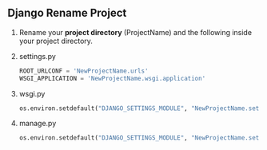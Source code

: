 ## Django Rename Project

1. Rename your **project directory** (ProjectName) and the following inside your project directory.

2. settings.py

   ```python
   ROOT_URLCONF = 'NewProjectName.urls'
   WSGI_APPLICATION = 'NewProjectName.wsgi.application'
   ```

3. wsgi.py

   ```python
   os.environ.setdefault("DJANGO_SETTINGS_MODULE", "NewProjectName.settings")
   ```

4. manage.py

   ```python
   os.environ.setdefault("DJANGO_SETTINGS_MODULE", "NewProjectName.settings")
   ```

   

